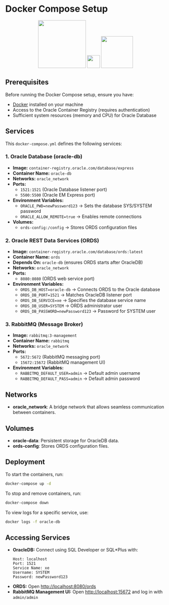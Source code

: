# Docker Compose Setup
<p align="center">
  <img src="https://www.svgrepo.com/show/353659/docker-icon.svg" width="150">
  <img src="https://cdn-icons-png.flaticon.com/128/16001/16001835.png" width="40">
  <img src="https://cdn-icons-png.flaticon.com/128/675/675729.png" width="100">
</p>

## Prerequisites
Before running the Docker Compose setup, ensure you have:
- [Docker](https://www.docker.com/) installed on your machine
- Access to the Oracle Container Registry (requires authentication)
- Sufficient system resources (memory and CPU) for Oracle Database

## Services
This `docker-compose.yml` defines the following services:

### 1. **Oracle Database (oracle-db)**
- **Image:** `container-registry.oracle.com/database/express`
- **Container Name:** `oracle-db`
- **Networks:** `oracle_network`
- **Ports:**
  - `1521:1521` (Oracle Database listener port)
  - `5500:5500` (Oracle EM Express port)
- **Environment Variables:**
  - `ORACLE_PWD=newPassword123` → Sets the database SYS/SYSTEM password
  - `ORACLE_ALLOW_REMOTE=true` → Enables remote connections
- **Volumes:**
  - `ords-config:/config` → Stores ORDS configuration files

### 2. **Oracle REST Data Services (ORDS)**
- **Image:** `container-registry.oracle.com/database/ords:latest`
- **Container Name:** `ords`
- **Depends On:** `oracle-db` (ensures ORDS starts after OracleDB)
- **Networks:** `oracle_network`
- **Ports:**
  - `8080:8080` (ORDS web service port)
- **Environment Variables:**
  - `ORDS_DB_HOST=oracle-db` → Connects ORDS to the Oracle database
  - `ORDS_DB_PORT=1521` → Matches OracleDB listener port
  - `ORDS_DB_SERVICE=xe` → Specifies the database service name
  - `ORDS_DB_USER=SYSTEM` → ORDS administrator user
  - `ORDS_DB_PASSWORD=newPassword123` → Password for SYSTEM user

### 3. **RabbitMQ (Message Broker)**
- **Image:** `rabbitmq:3-management`
- **Container Name:** `rabbitmq`
- **Networks:** `oracle_network`
- **Ports:**
  - `5672:5672` (RabbitMQ messaging port)
  - `15672:15672` (RabbitMQ management UI)
- **Environment Variables:**
  - `RABBITMQ_DEFAULT_USER=admin` → Default admin username
  - `RABBITMQ_DEFAULT_PASS=admin` → Default admin password

## Networks
- **oracle_network**: A bridge network that allows seamless communication between containers.

## Volumes
- **oracle-data**: Persistent storage for OracleDB data.
- **ords-config**: Stores ORDS configuration files.

## Deployment
To start the containers, run:
```sh
docker-compose up -d
```
To stop and remove containers, run:
```sh
docker-compose down
```
To view logs for a specific service, use:
```sh
docker logs -f oracle-db
```

## Accessing Services
- **OracleDB:** Connect using SQL Developer or SQL*Plus with:
  ```
  Host: localhost
  Port: 1521
  Service Name: xe
  Username: SYSTEM
  Password: newPassword123
  ```
- **ORDS:** Open [http://localhost:8080/ords](http://localhost:8080/ords)
- **RabbitMQ Management UI:** Open [http://localhost:15672](http://localhost:15672) and log in with `admin/admin`
